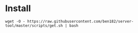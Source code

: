# Install
`wget -O - https://raw.githubusercontent.com/ben182/server-tool/master/scripts/get.sh | bash`